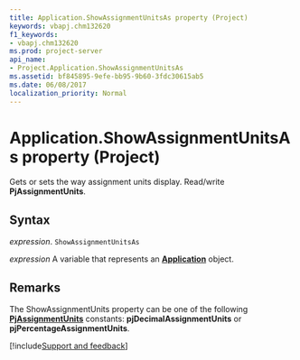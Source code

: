 ```yaml
---
title: Application.ShowAssignmentUnitsAs property (Project)
keywords: vbapj.chm132620
f1_keywords:
- vbapj.chm132620
ms.prod: project-server
api_name:
- Project.Application.ShowAssignmentUnitsAs
ms.assetid: bf845895-9efe-bb95-9b60-3fdc30615ab5
ms.date: 06/08/2017
localization_priority: Normal
---
```



# Application.ShowAssignmentUnitsAs property (Project)

Gets or sets the way assignment units display. Read/write  **PjAssignmentUnits**.


## Syntax

_expression_. `ShowAssignmentUnitsAs`

_expression_ A variable that represents an **[Application](Project.Application.md)** object.


## Remarks

The ShowAssignmentUnits property can be one of the following  **[PjAssignmentUnits](Project.PjAssignmentUnits.md)** constants: **pjDecimalAssignmentUnits** or **pjPercentageAssignmentUnits**.

[!include[Support and feedback](~/includes/feedback-boilerplate.md)]